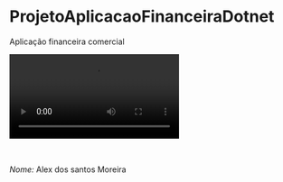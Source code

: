 # ProjetoAplicacaoFinanceiraDotnet
 Aplicação financeira comercial
 
 ![ProjetoAplicaçãoFinanceiraDotnet.png](https://github.com/alexsiks/ProjetoAplicacaoFinanceiraDotnet/blob/31ca4990c324f6f77a8511f6ddecc0cbef7884cf/ProgramandoCauculadora.mp4)
##


 
<br>*Nome:* Alex dos santos Moreira
